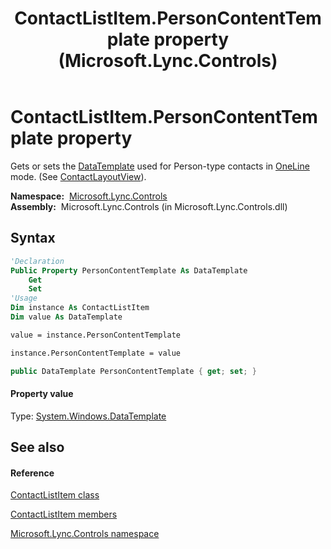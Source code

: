 ﻿---
title: ContactListItem.PersonContentTemplate property  (Microsoft.Lync.Controls)
TOCTitle: 'PersonContentTemplate property '
ms:assetid: P:Microsoft.Lync.Controls.ContactListItem.PersonContentTemplate_DI_3_UC_OCS14MrefLyncWPF
ms:mtpsurl: https://msdn.microsoft.com/en-us/library/microsoft.lync.controls.contactlistitem.personcontenttemplate_di_3_uc_ocs14mreflyncwpf(v=office.15)
ms:contentKeyID: 48600302
ms.date: 07/28/2014
mtps_version: v=office.15
f1_keywords:
- Microsoft.Lync.Controls.ContactListItem.PersonContentTemplate
dev_langs:
- CSharp
- JScript
- VB
- other
---

# ContactListItem.PersonContentTemplate property

Gets or sets the [DataTemplate](http://msdn2.microsoft.com/en-us/library/ms589297) used for Person-type contacts in [OneLine](contactlayoutoption-enumeration-microsoft-lync-controls_1.md) mode. (See [ContactLayoutView](contactlistitem-contactlayoutview-property-microsoft-lync-controls_1.md)).

**Namespace:**  [Microsoft.Lync.Controls](microsoft-lync-controls-namespace_1.md)  
**Assembly:**  Microsoft.Lync.Controls (in Microsoft.Lync.Controls.dll)

## Syntax

``` vb
'Declaration
Public Property PersonContentTemplate As DataTemplate
    Get
    Set
'Usage
Dim instance As ContactListItem
Dim value As DataTemplate

value = instance.PersonContentTemplate

instance.PersonContentTemplate = value
```

``` csharp
public DataTemplate PersonContentTemplate { get; set; }
```

#### Property value

Type: [System.Windows.DataTemplate](http://msdn2.microsoft.com/en-us/library/ms589297)  

## See also

#### Reference

[ContactListItem class](contactlistitem-class-microsoft-lync-controls_1.md)

[ContactListItem members](contactlistitem-members-microsoft-lync-controls_1.md)

[Microsoft.Lync.Controls namespace](microsoft-lync-controls-namespace_1.md)

